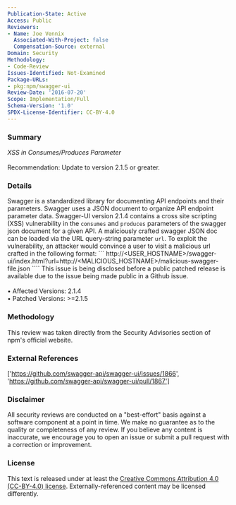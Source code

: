 ```yaml
---
Publication-State: Active
Access: Public
Reviewers:
- Name: Joe Vennix
  Associated-With-Project: false
  Compensation-Source: external
Domain: Security
Methodology:
- Code-Review
Issues-Identified: Not-Examined
Package-URLs:
- pkg:npm/swagger-ui
Review-Date: '2016-07-20'
Scope: Implementation/Full
Schema-Version: '1.0'
SPDX-License-Identifier: CC-BY-4.0
---
```

### Summary
*XSS in Consumes/Produces Parameter*<br><br>Recommendation: Update to version 2.1.5 or greater.
### Details
Swagger is a standardized library for documenting API endpoints and their parameters.  Swagger uses a JSON document to organize API endpoint parameter data.  Swagger-UI version 2.1.4 contains a cross site scripting (XSS) vulnerability in the `consumes` and `produces` parameters of the swagger json document for a given API.  A maliciously crafted swagger JSON doc can be loaded via the URL query-string parameter `url`.   To exploit the vulnerability, an attacker would convince a user to visit a malicious url crafted in the following format:  ``` http://<USER_HOSTNAME>/swagger-ui/index.html?url=http://<MALICIOUS_HOSTNAME>/malicious-swagger-file.json ````  This issue is being disclosed before a public patched release is available due to the issue being made public in a Github issue.
<br><br>• Affected Versions: 2.1.4
<br>• Patched Versions: >=2.1.5
### Methodology
This review was taken directly from the Security Advisories section of npm's official website.
### External References
['https://github.com/swagger-api/swagger-ui/issues/1866', 'https://github.com/swagger-api/swagger-ui/pull/1867']
### Disclaimer
All security reviews are conducted on a "best-effort" basis against a software component at a point in time. We make no guarantee as to the quality or completeness of any review. If you believe any content is inaccurate, we encourage you to open an issue or submit a pull request with a correction or improvement.
### License
This text is released under at least the [Creative Commons Attribution 4.0 (CC-BY-4.0) license](https://creativecommons.org/licenses/by/4.0/legalcode.txt). Externally-referenced content may be licensed differently.
